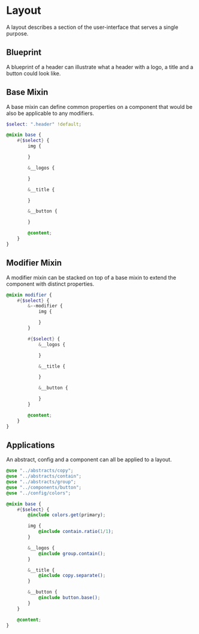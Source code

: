 # Layout

A layout describes a section of the user-interface that serves a single purpose.

## Blueprint

A blueprint of a header can illustrate what a header with a logo, a title and a button could look like.


## Base Mixin

A base mixin can define common properties on a component that would be also be applicable to any modifiers.

```scss
$select: ".header" !default;

@mixin base {
    #{$select} {
        img {

        }

        &__logos {

        }

        &__title {

        }

        &__button {

        }

        @content;
    }
}
```


## Modifier Mixin

A modifier mixin can be stacked on top of a base mixin to extend the component with distinct properties.


```scss
@mixin modifier {
    #{$select} {
        &--modifier {
            img {

            }
        }

        #{$select} {
            &__logos {

            }

            &__title {

            }

            &__button {

            }
        }

        @content;
    }
}
```

## Applications

An abstract, config and a component can all be applied to a layout.

```scss
@use "../abstracts/copy";
@use "../abstracts/contain";
@use "../abstracts/group";
@use "../components/button";
@use "../config/colors";

@mixin base {
    #{$select} {
        @include colors.get(primary);

        img {
            @include contain.ratio(1/1);
        }

        &__logos {
            @include group.contain();
        }

        &__title {
            @include copy.separate();
        }

        &__button {
            @include button.base();
        }
    }

    @content;
}
```